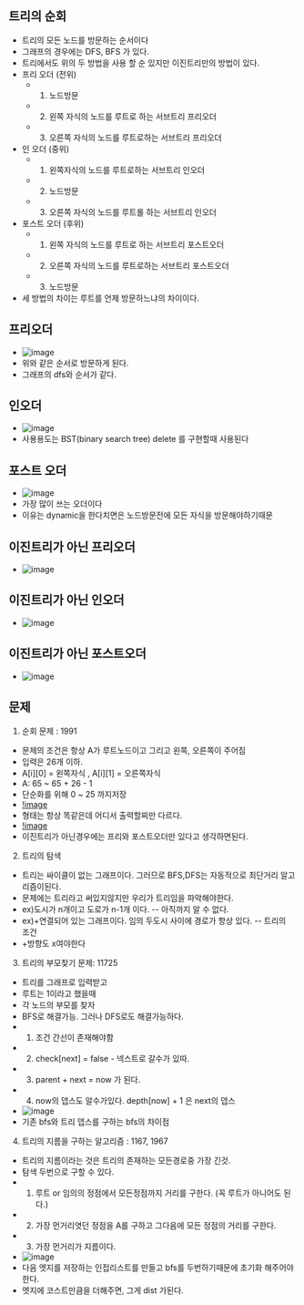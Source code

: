 트리의 순회
-----------------
 - 트리의 모든 노드를 방문하는 순서이다
 - 그래프의 경우에는 DFS, BFS 가 있다.
 - 트리에서도 위의 두 방법을 사용 할 순 있지만 이진트리만의 방법이 있다.
 - 프리 오더 (전위)
    - 1. 노드방문
    - 2. 왼쪽 자식의 노드를 루트로 하는 서브트리 프리오더
    - 3. 오른쪽 자식의 노드를 루트로하는 서브트리 프리오더 
 - 인 오더 (중위) 
    - 1. 왼쪽자식의 노드를 루트로하는 서브트리 인오더
    - 2. 노드방문
    - 3. 오른쪽 자식의 노드를 루트롤 하는 서브트리 인오더
 - 포스트 오더 (후위)
    - 1. 왼쪽 자식의 노드를 루트로 하는 서브트리 포스트오더
    - 2. 오른쪽 자식의 노드를 루트로하는 서브트리 포스트오더
    - 3. 노드방문
 - 세 방법의 차이는 루트를 언제 방문하느냐의 차이이다.



프리오더
-------------
 - ![image](./img/1pre.jpg)
 - 위와 같은 순서로 방문하게 된다.
 - 그래프의 dfs와 순서가 같다.


인오더
--------------
 - ![image](./img/2in.jpg)
 - 사용용도는 BST(binary search tree) delete 를 구현할때 사용된다


포스트 오더
--------------
 - ![image](./img/3post.jpg)
 - 가장 많이 쓰는 오더이다
 - 이유는 dynamic을 한다치면은 노드방문전에 모든 자식을 방문해야하기때문


이진트리가 아닌 프리오더
-----------------------
 - ![image](./img/4pre.jpg)

이진트리가 아닌 인오더
-----------------------
 - ![image](./img/5in.jpg)

이진트리가 아닌 포스트오더
-----------------------
 - ![image](./img/6post.jpg)




문제
-----------------

1. 순회 문제 : 1991
 - 문제의 조건은 항상 A가 루트노드이고 그리고 왼쪽, 오른쪽이 주어짐
 - 입력은 26개 이하.
 - A[i][0] = 왼쪽자식 , A[i][1] = 오른쪽자식
 - A: 65 ~ 65 + 26 - 1
 - 단순화를 위해 0 ~ 25 까지저장
 - [!image](./img/7preinpost.jpg)
 - 형태는 항상 똑같은데 어디서 출력할찌만 다르다.
 - [!image](./img/8.jpg)
 - 이진트리가 아닌경우에는 프리와 포스트오더만 있다고 생각하면된다.

2. 트리의 탐색
 - 트리는 싸이클이 없는 그래프이다. 그러므로 BFS,DFS는 자동적으로 최단거리 알고리즘이된다.
 - 문제에는 트리라고 써있지않지만 우리가 트리임을 파악해야한다.
 - ex)도시가 n개이고 도로가 n-1개 이다. -- 아직까지 알 수 없다.
 - ex)+연결되어 있는 그래프이다. 임의 두도시 사이에 경로가 항상 있다. -- 트리의 조건
 - +방향도 x여야한다


3. 트리의 부모찾기 문제: 11725
 - 트리를 그래프로 입력받고
 - 루트는 1이라고 했을때
 - 각 노드의 부모를 찾자
 - BFS로 해결가능. 그러나 DFS로도 해결가능하다.
 - 1. 조건 간선이 존재해야함
 - 2. check[next] = false  - 넥스트로 갈수가 있따.
 - 3. parent + next = now 가 된다.
 - 4. now의 뎁스도 알수가있다. depth[now] + 1 은 next의 뎁스
 - ![image](./img/9.jpg)
 - 기존 bfs와 트리 뎁스를 구하는 bfs의 차이점


4. 트리의 지름을 구하는 알고리즘 : 1167, 1967
 - 트리의 지름이라는 것은 트리의 존재하는 모든경로중 가장 긴것.
 - 탐색 두번으로 구할 수 있다.
 - 1. 루트 or 임의의 정점에서 모든정점까지 거리를 구한다. (꼭 루트가 아니어도 된다.)
 - 2. 가장 먼거리엿던 정점을 A를 구하고 그다음에 모든 정점의 거리를 구한다.
 - 3. 가장 먼거리가 지름이다.
 - ![image](./img/10.jpg)
 - 다음 엣지를 저장하는 인접리스트를 만들고 bfs를 두번하기때문에 초기화 해주어야한다.
 - 엣지에 코스트만큼을 더해주면, 그게 dist 가된다.